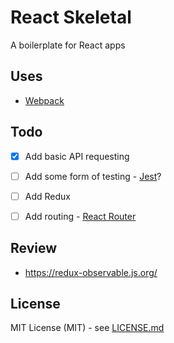 # React Skeletal

A boilerplate for React apps


## Uses

- [Webpack](https://webpack.js.org/)


## Todo

- [x] Add basic API requesting
- [ ] Add some form of testing - [Jest](https://facebook.github.io/jest/)?
- [ ] Add Redux
- [ ] Add routing - [React Router](https://reacttraining.com/react-router/)


## Review

- https://redux-observable.js.org/


## License

MIT License (MIT) - see [LICENSE.md](LICENSE.md)
